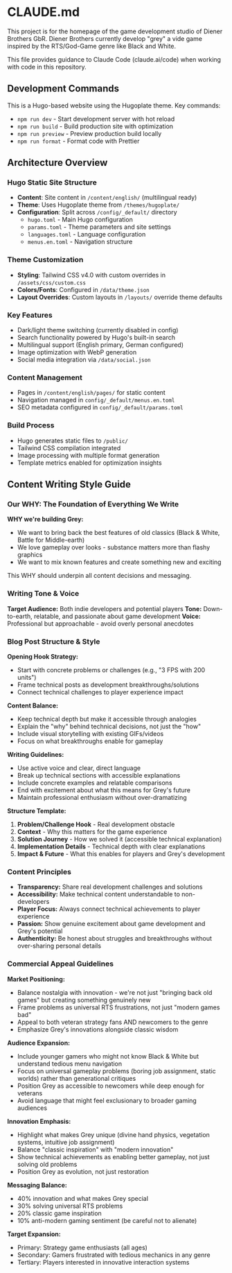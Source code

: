 # CLAUDE.md

This project is for the homepage of the game development studio of Diener Brothers GbR. Diener Brothers currently develop "grey" a vide game inspired by the RTS/God-Game genre like Black and White.

This file provides guidance to Claude Code (claude.ai/code) when working with code in this repository.

## Development Commands

This is a Hugo-based website using the Hugoplate theme. Key commands:

- `npm run dev` - Start development server with hot reload
- `npm run build` - Build production site with optimization
- `npm run preview` - Preview production build locally
- `npm run format` - Format code with Prettier

## Architecture Overview

### Hugo Static Site Structure
- **Content**: Site content in `/content/english/` (multilingual ready)
- **Theme**: Uses Hugoplate theme from `/themes/hugoplate/`
- **Configuration**: Split across `/config/_default/` directory
  - `hugo.toml` - Main Hugo configuration
  - `params.toml` - Theme parameters and site settings
  - `languages.toml` - Language configuration
  - `menus.en.toml` - Navigation structure

### Theme Customization
- **Styling**: Tailwind CSS v4.0 with custom overrides in `/assets/css/custom.css`
- **Colors/Fonts**: Configured in `/data/theme.json`
- **Layout Overrides**: Custom layouts in `/layouts/` override theme defaults

### Key Features
- Dark/light theme switching (currently disabled in config)
- Search functionality powered by Hugo's built-in search
- Multilingual support (English primary, German configured)
- Image optimization with WebP generation
- Social media integration via `/data/social.json`

### Content Management
- Pages in `/content/english/pages/` for static content
- Navigation managed in `config/_default/menus.en.toml`
- SEO metadata configured in `config/_default/params.toml`

### Build Process
- Hugo generates static files to `/public/`
- Tailwind CSS compilation integrated
- Image processing with multiple format generation
- Template metrics enabled for optimization insights

## Content Writing Style Guide

### Our WHY: The Foundation of Everything We Write

**WHY we're building Grey:**
- We want to bring back the best features of old classics (Black & White, Battle for Middle-earth)
- We love gameplay over looks - substance matters more than flashy graphics
- We want to mix known features and create something new and exciting

This WHY should underpin all content decisions and messaging.

### Writing Tone & Voice

**Target Audience:** Both indie developers and potential players
**Tone:** Down-to-earth, relatable, and passionate about game development
**Voice:** Professional but approachable - avoid overly personal anecdotes

### Blog Post Structure & Style

**Opening Hook Strategy:**
- Start with concrete problems or challenges (e.g., "3 FPS with 200 units")
- Frame technical posts as development breakthroughs/solutions
- Connect technical challenges to player experience impact

**Content Balance:**
- Keep technical depth but make it accessible through analogies
- Explain the "why" behind technical decisions, not just the "how"
- Include visual storytelling with existing GIFs/videos
- Focus on what breakthroughs enable for gameplay

**Writing Guidelines:**
- Use active voice and clear, direct language
- Break up technical sections with accessible explanations
- Include concrete examples and relatable comparisons
- End with excitement about what this means for Grey's future
- Maintain professional enthusiasm without over-dramatizing

**Structure Template:**
1. **Problem/Challenge Hook** - Real development obstacle
2. **Context** - Why this matters for the game experience
3. **Solution Journey** - How we solved it (accessible technical explanation)
4. **Implementation Details** - Technical depth with clear explanations
5. **Impact & Future** - What this enables for players and Grey's development

### Content Principles

- **Transparency:** Share real development challenges and solutions
- **Accessibility:** Make technical content understandable to non-developers
- **Player Focus:** Always connect technical achievements to player experience
- **Passion:** Show genuine excitement about game development and Grey's potential
- **Authenticity:** Be honest about struggles and breakthroughs without over-sharing personal details

### Commercial Appeal Guidelines

**Market Positioning:**
- Balance nostalgia with innovation - we're not just "bringing back old games" but creating something genuinely new
- Frame problems as universal RTS frustrations, not just "modern games bad"
- Appeal to both veteran strategy fans AND newcomers to the genre
- Emphasize Grey's innovations alongside classic wisdom

**Audience Expansion:**
- Include younger gamers who might not know Black & White but understand tedious menu navigation
- Focus on universal gameplay problems (boring job assignment, static worlds) rather than generational critiques
- Position Grey as accessible to newcomers while deep enough for veterans
- Avoid language that might feel exclusionary to broader gaming audiences

**Innovation Emphasis:**
- Highlight what makes Grey unique (divine hand physics, vegetation systems, intuitive job assignment)
- Balance "classic inspiration" with "modern innovation"
- Show technical achievements as enabling better gameplay, not just solving old problems
- Position Grey as evolution, not just restoration

**Messaging Balance:**
- 40% innovation and what makes Grey special
- 30% solving universal RTS problems 
- 20% classic game inspiration
- 10% anti-modern gaming sentiment (be careful not to alienate)

**Target Expansion:**
- Primary: Strategy game enthusiasts (all ages)
- Secondary: Gamers frustrated with tedious mechanics in any genre
- Tertiary: Players interested in innovative interaction systems